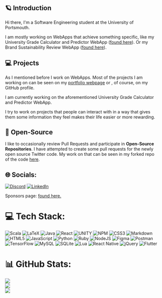 ## 🪐 Introduction

Hi there, I'm a Software Engineering student at the University of Portsmouth.

I am mostly working on WebApps that achieve something specific, like my University Grade Calculator and Predictor WebApp ([found here](https://github.com/NikBit101/dcalc_ext)). Or my Brand Sustainability Review WebApp ([found here](https://github.com/wgw0/sustainabilitychecker)).


## 💻 Projects

As I mentioned before I work on WebApps. Most of the projects I am working on can be seen on my [portfolio webpage](https://wgw0.github.io/portfolio/) or , of course, on my GitHub profile.

I am currently working on the aforementioned University Grade Calculator and Predictor WebApp.

I try to work on projects that people can interact with in a way that gives them some information they feel makes their life easier or more rewarding. 

## 🌱 Open-Source

I like to occasionally review Pull Requests and participate in **Open-Source Repositories**.
I have attempted to create some pull requests for the newly open source Twitter code. My work on that can be seen in my forked repo of the code [here](https://github.com/wgw0/twitter-algorithm).

## 🌐 Socials:
[![Discord](https://img.shields.io/badge/Discord-%237289DA.svg?logo=discord&logoColor=white)](https://discord.com/users/316239277690322954) [![LinkedIn](https://img.shields.io/badge/LinkedIn-%230077B5.svg?logo=linkedin&logoColor=white)](https://www.linkedin.com/in/w-woods/)

Sponsors page: [found here.](https://github.com/sponsors/wgw0)

# 💻 Tech Stack:
![Scala](https://img.shields.io/badge/scala-%23DC322F.svg?style=for-the-badge&logo=scala&logoColor=white) ![LaTeX](https://img.shields.io/badge/latex-%23008080.svg?style=for-the-badge&logo=latex&logoColor=white) ![Java](https://img.shields.io/badge/java-%23ED8B00.svg?style=for-the-badge&logo=java&logoColor=white) ![React](https://img.shields.io/badge/react-%2320232a.svg?style=for-the-badge&logo=react&logoColor=%2361DAFB) ![UNITY](https://img.shields.io/badge/Unity-%2320232a.svg?style=for-the-badge&logo=unity&logoColor=white) ![NPM](https://img.shields.io/badge/NPM-%23000000.svg?style=for-the-badge&logo=npm&logoColor=white) ![CSS3](https://img.shields.io/badge/css3-%231572B6.svg?style=for-the-badge&logo=css3&logoColor=white) ![Markdown](https://img.shields.io/badge/markdown-%23000000.svg?style=for-the-badge&logo=markdown&logoColor=white) ![HTML5](https://img.shields.io/badge/html5-%23E34F26.svg?style=for-the-badge&logo=html5&logoColor=white) ![JavaScript](https://img.shields.io/badge/javascript-%23323330.svg?style=for-the-badge&logo=javascript&logoColor=%23F7DF1E) ![Python](https://img.shields.io/badge/python-3670A0?style=for-the-badge&logo=python&logoColor=ffdd54) ![Ruby](https://img.shields.io/badge/ruby-%23CC342D.svg?style=for-the-badge&logo=ruby&logoColor=white) ![NodeJS](https://img.shields.io/badge/node.js-6DA55F?style=for-the-badge&logo=node.js&logoColor=white) 	![Figma](https://img.shields.io/badge/figma-%23F24E1E.svg?style=for-the-badge&logo=figma&logoColor=white) ![Postman](https://img.shields.io/badge/Postman-FF6C37?style=for-the-badge&logo=postman&logoColor=white) ![TensorFlow](https://img.shields.io/badge/TensorFlow-%23FF6F00.svg?style=for-the-badge&logo=TensorFlow&logoColor=white) ![MySQL](https://img.shields.io/badge/mysql-%2300f.svg?style=for-the-badge&logo=mysql&logoColor=white) ![SQLite](https://img.shields.io/badge/sqlite-%2307405e.svg?style=for-the-badge&logo=sqlite&logoColor=white) ![Lua](https://img.shields.io/badge/lua-%232C2D72.svg?style=for-the-badge&logo=lua&logoColor=white) ![React Native](https://img.shields.io/badge/react_native-%2320232a.svg?style=for-the-badge&logo=react&logoColor=%2361DAFB) ![jQuery](https://img.shields.io/badge/jquery-%230769AD.svg?style=for-the-badge&logo=jquery&logoColor=white) ![Flutter](https://img.shields.io/badge/Flutter-%2302569B.svg?style=for-the-badge&logo=Flutter&logoColor=white)
# 📊 GitHub Stats:
![](https://github-readme-stats.vercel.app/api?username=wgw0&theme=highcontrast&hide_border=false&include_all_commits=false&count_private=true)<br/>
![](https://github-readme-streak-stats.herokuapp.com/?user=wgw0&theme=highcontrast&hide_border=false)<br/>
![](https://github-readme-stats.vercel.app/api/top-langs/?username=wgw0&theme=highcontrast&hide_border=false&include_all_commits=false&count_private=true&layout=compact)

<!-- Created with GPRM ( https://gprm.itsvg.in ) -->
